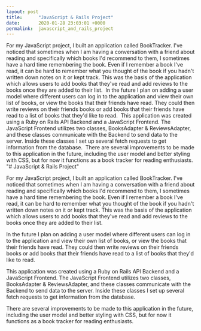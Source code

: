 ```yaml
---
layout: post
title:      "JavaScript & Rails Project"
date:       2020-01-28 23:03:01 +0000
permalink:  javascript_and_rails_project
---
```



For my JavaScript project, I built an application called BookTracker. I've noticed that sometimes when I am having a conversation with a friend about reading and specifically which books I'd recommend to them, I sometimes have a hard time remembering the book.  Even if I remember a book I've read, it can be hard to remember what you thought of the book if you hadn't written down notes on it or kept track. This was the basis of the application which allows users to add books that they've read and add reviews to the books once they are added to their list.
​
In the future I plan on adding a user model where different users can log in to the application and view their own list of books, or view the books that their friends have read. They could then write reviews on their friends books or add books that their friends have read to a list of books that they'd like to read.
​
This application was created using a Ruby on Rails API Backend and a JavaScript Frontend. The JavaScript Frontend utilizes two classes, BooksAdapter & ReviewsAdapter, and these classes communicate with the Backend to send data to the server. Inside these classes I set up several fetch requests to get information from the database.
​
There are several improvements to be made to this application in the future, including the user model and better styling with CSS, but for now it functions as a book tracker for reading enthusiasts.
"# JavaScript & Rails Project"

For my JavaScript project, I built an application called BookTracker. I've noticed that sometimes when I am having a conversation with a friend about reading and specifically which books I'd recommend to them, I sometimes have a hard time remembering the book. Even if I remember a book I've read, it can be hard to remember what you thought of the book if you hadn't written down notes on it or kept track. This was the basis of the application which allows users to add books that they've read and add reviews to the books once they are added to their list.

In the future I plan on adding a user model where different users can log in to the application and view their own list of books, or view the books that their friends have read. They could then write reviews on their friends books or add books that their friends have read to a list of books that they'd like to read.

This application was created using a Ruby on Rails API Backend and a JavaScript Frontend. The JavaScript Frontend utilizes two classes, BooksAdapter & ReviewsAdapter, and these classes communicate with the Backend to send data to the server. Inside these classes I set up several fetch requests to get information from the database.

There are several improvements to be made to this application in the future, including the user model and better styling with CSS, but for now it functions as a book tracker for reading enthusiasts.

